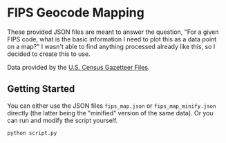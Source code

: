 # FIPS Geocode Mapping

These provided JSON files are meant to answer the question, "For a given FIPS code, what is the basic information I need to plot this as a data point on a map?"
I wasn't able to find anything processed already like this, so I decided to create this to use.

Data provided by the [U.S. Census Gazetteer Files](https://www.census.gov/geographies/reference-files/time-series/geo/gazetteer-files.html).
## Getting Started

You can either use the JSON files `fips_map.json` or `fips_map_minify.json` directly (the latter being the "minified" version of the same data). Or you can run and modify the script yourself.

```
python script.py
```
